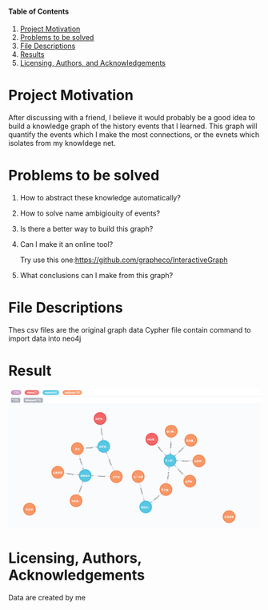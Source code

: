 #### Table of Contents

1. [Project Motivation](#motivation)
2. [Problems to be solved](#Installation)
3. [File Descriptions](#files)
4. [Results](#results)
5. [Licensing, Authors, and Acknowledgements](#licensing)


# Project Motivation<a name="motivation"></a>
After discussing with a friend, I believe it would probably be a good idea to build a knowledge graph of the history events that I learned. This graph will quantify the events which I make the most connections, or the evnets which isolates from my knowldege net.

# Problems to be solved<a name="Installation"></a>
1) How to abstract these knowledge automatically?
2) How to solve name ambigiouity of events?
3) Is there a better way to build this graph?
4) Can I make it an online tool?

   Try use this one:https://github.com/grapheco/InteractiveGraph
5) What conclusions can I make from this graph?

# File Descriptions<a name="files"></a>
Thes csv files are the original graph data
Cypher file contain command to import data into neo4j

# Result<a name="results"></a>
![Screenshot 1](https://github.com/haataa/history_knowledge_graph/blob/master/graph.png)

# Licensing, Authors, Acknowledgements<a name="licensing"></a>
Data are created by me
